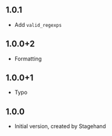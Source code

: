 ## 1.0.1
- Add `valid_regexps`

## 1.0.0+2

- Formatting

## 1.0.0+1

- Typo

## 1.0.0

- Initial version, created by Stagehand